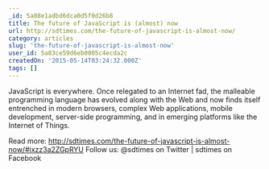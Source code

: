 ```yaml
---
_id: 5a88e1adbd6dca0d5f0d26b8
title: The future of JavaScript is (almost) now
url: http://sdtimes.com/the-future-of-javascript-is-almost-now/
category: articles
slug: 'the-future-of-javascript-is-almost-now'
user_id: 5a83ce59d6eb0005c4ecda2c
createdOn: '2015-05-14T03:24:32.000Z'
tags: []
---
```


JavaScript is everywhere. Once relegated to an Internet fad, the malleable programming language has evolved along with the Web and now finds itself entrenched in modern browsers, complex Web applications, mobile development, server-side programming, and in emerging platforms like the Internet of Things.

Read more: http://sdtimes.com/the-future-of-javascript-is-almost-now/#ixzz3a2ZGpRYU 
Follow us: @sdtimes on Twitter | sdtimes on Facebook
